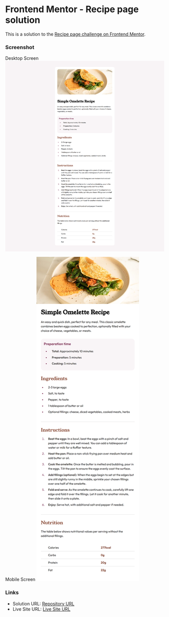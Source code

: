 # Frontend Mentor - Recipe page solution

This is a solution to the [Recipe page challenge on Frontend Mentor](https://www.frontendmentor.io/challenges/recipe-page-KiTsR8QQKm).

### Screenshot

Desktop Screen
![desktop-screen](./desktop-screen.png)

Mobile Screen
![mobile-screen](./mobile-screen.png)


### Links

- Solution URL: [Repository URL]()
- Live Site URL: [Live Site URL]()